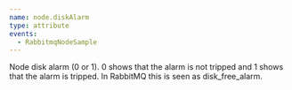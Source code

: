 ```yaml
---
name: node.diskAlarm
type: attribute
events:
  - RabbitmqNodeSample
---
```


Node disk alarm (0 or 1). 0 shows that the alarm is not tripped and 1 shows that the alarm is tripped. In RabbitMQ this is seen as disk\_free\_alarm.